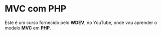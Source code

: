 # MVC com PHP

Este é um curso fornecido pelo **WDEV**, no YouTube, onde vou aprender o modelo **MVC** em **PHP**.
